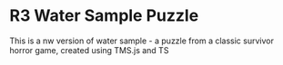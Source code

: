 # R3 Water Sample Puzzle
This is a nw version of water sample - a puzzle from a classic survivor horror game, created using TMS.js and TS
